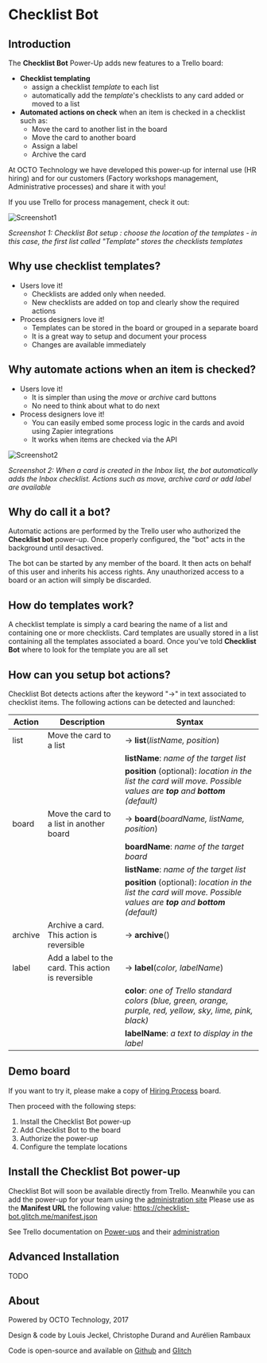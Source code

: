 # Checklist Bot

## Introduction

The **Checklist Bot** Power-Up adds new features to a Trello board:
- **Checklist templating**
    - assign a checklist *template* to each list
    - automatically add the *template*'s checklists to any card added or moved to a list
- **Automated actions on check** when an item is checked in a checklist such as:
    - Move the card to another list in the board
    - Move the card to another board
    - Assign a label
    - Archive the card

At OCTO Technology we have developed this power-up for internal use (HR hiring) and for our customers (Factory workshops management, Administrative processes) and share it with you!

If you use Trello for process management, check it out:

![Screenshot1](https://cdn.glitch.com/9aebe639-1af4-4ed8-9467-a054ae8cdf2b%2FNScreen1.jpg?1501683458765)

*Screenshot 1: Checklist Bot setup : choose the location of the templates - in this case, the first list called "Template" stores the checklists templates*

## Why use checklist templates?
- Users love it! 
  - Checklists are added only when needed.
  - New checklists are added on top and clearly show the required actions
- Process designers love it!
  - Templates can be stored in the board or grouped in a separate board
  - It is a great way to setup and document your process
  - Changes are available immediately

## Why automate actions when an item is checked?
- Users love it! 
  - It is simpler than using the *move* or *archive* card buttons
  - No need to think about what to do next
- Process designers love it!
  - You can easily embed some process logic in the cards and avoid using Zapier integrations
  - It works when items are checked via the API
  

![Screenshot2](https://cdn.glitch.com/9aebe639-1af4-4ed8-9467-a054ae8cdf2b%2FCheckbot%201step.jpg?1501762939721)

*Screenshot 2: When a card is created in the Inbox list, the bot automatically adds the Inbox checklist. Actions such as move, archive card or add label are available*

## Why do call it a bot?
Automatic actions are performed by the Trello user who authorized the **Checklist bot** power-up.
Once properly configured, the "bot" acts in the background until desactived.

The bot can be started by any member of the board.
It then acts on behalf of this user and inherits his access rights. Any unauthorized access to a board or an action will simply be discarded.

## How do templates work?
A checklist template is simply a card bearing the name of a list and containing one or more checklists.
Card templates are usually stored in a list containing all the templates associated a board.
Once you've told **Checklist Bot** where to look for the template you are all set

## How can you setup bot actions?
Checklist Bot detects actions after the keyword "->" in text associated to checklist items.
The following actions can be detected and launched:

Action | Description | Syntax 
------------ | ------------- | ----------------
list| Move the card to a list | -> **list**(*listName, position*)
  |  |   | **listName**: *name of the target list*
  |  |   | **position** (optional): *location in the list the card will move. Possible values are **top** and **bottom** (default)*
board| Move the card to a list in another board | -> **board**(*boardName, listName, position*)
  |  |   | **boardName**: *name of the target board*
  |  |   | **listName**: *name of the target list*
  |  |   | **position** (optional): *location in the list the card will move. Possible values are **top** and **bottom** (default)*
archive| Archive a card. This action is reversible | -> **archive**()
label| Add a label to the card. This action is reversible | -> **label**(*color, labelName*)
  |  |   | **color**: *one of Trello standard colors (blue, green, orange, purple, red, yellow, sky, lime, pink, black)* 
  |  |   | **labelName**: *a text to display in the label* 

## Demo board
If you want to try it, please make a copy of [Hiring Process](https://trello.com/b/36AnQeAb/hiring-process-checklist-bot-power-up-demo) board.

Then proceed with the following steps:
1. Install the Checklist Bot power-up
1. Add Checklist Bot to the board
1. Authorize the power-up
1. Configure the template locations

## Install the Checklist Bot power-up
Checklist Bot will soon be available directly from Trello.
Meanwhile you can add the power-up for your team using the [administration site](https://trello.com/power-ups/admin)
Please use as the **Manifest URL** the following value: https://checklist-bot.glitch.me/manifest.json

See Trello documentation on [Power-ups](https://trello.readme.io/v1.0/reference#power-ups-intro) and their [administration](https://trello.com/power-ups/admin)

## Advanced Installation
TODO

## About
Powered by OCTO Technology, 2017

Design & code by Louis Jeckel, Christophe Durand and Aurélien Rambaux

Code is open-source and available on [Github](https://github.com/louisjeck/checklist-trello-bot) and [Glitch](https://glitch.com/edit/#!/checklist-bot)

